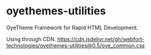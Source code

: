 # oyethemes-utilities
OyeTheme Framework for Rapid HTML Development. 

Using through CDN.
https://cdn.jsdelivr.net/gh/webfort-technologies/oyethemes-utilities@0.5/oye_common.css

<link rel="stylesheet" href="https://cdn.jsdelivr.net/gh/webfort-technologies/oyethemes-utilities@0.5/oye_common.css">
